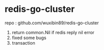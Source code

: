 # redis-go-cluster

repo : github.com/wuxibin89/redis-go-cluster

1. return common.Nil if redis reply nil error
2. fixed some bugs
3. transaction
